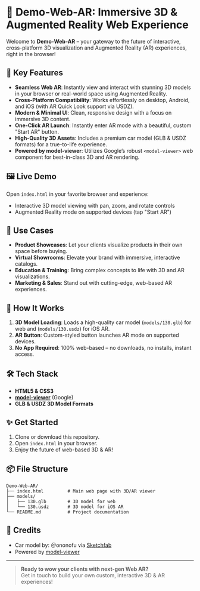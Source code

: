 # 🚀 Demo-Web-AR: Immersive 3D & Augmented Reality Web Experience

Welcome to **Demo-Web-AR** – your gateway to the future of interactive, cross-platform 3D visualization and Augmented Reality (AR) experiences, right in the browser!

## 🌟 Key Features

- **Seamless Web AR**: Instantly view and interact with stunning 3D models in your browser or real-world space using Augmented Reality.
- **Cross-Platform Compatibility**: Works effortlessly on desktop, Android, and iOS (with AR Quick Look support via USDZ).
- **Modern & Minimal UI**: Clean, responsive design with a focus on immersive 3D content.
- **One-Click AR Launch**: Instantly enter AR mode with a beautiful, custom "Start AR" button.
- **High-Quality 3D Assets**: Includes a premium car model (GLB & USDZ formats) for a true-to-life experience.
- **Powered by model-viewer**: Utilizes Google’s robust `<model-viewer>` web component for best-in-class 3D and AR rendering.

## 🖼️ Live Demo

Open `index.html` in your favorite browser and experience:
- Interactive 3D model viewing with pan, zoom, and rotate controls
- Augmented Reality mode on supported devices (tap "Start AR")

## 📱 Use Cases

- **Product Showcases**: Let your clients visualize products in their own space before buying.
- **Virtual Showrooms**: Elevate your brand with immersive, interactive catalogs.
- **Education & Training**: Bring complex concepts to life with 3D and AR visualizations.
- **Marketing & Sales**: Stand out with cutting-edge, web-based AR experiences.

## 🚀 How It Works

1. **3D Model Loading**: Loads a high-quality car model (`models/130.glb`) for web and (`models/130.usdz`) for iOS AR.
2. **AR Button**: Custom-styled button launches AR mode on supported devices.
3. **No App Required**: 100% web-based – no downloads, no installs, instant access.

## 🛠️ Tech Stack

- **HTML5 & CSS3**
- **[model-viewer](https://modelviewer.dev/)** (Google)
- **GLB & USDZ 3D Model Formats**

## ✨ Get Started

1. Clone or download this repository.
2. Open `index.html` in your browser.
3. Enjoy the future of web-based 3D & AR!

## 📦 File Structure

```
Demo-Web-AR/
├── index.html         # Main web page with 3D/AR viewer
├── models/
│   ├── 130.glb        # 3D model for web
│   └── 130.usdz       # 3D model for iOS AR
└── README.md          # Project documentation
```

## 🙌 Credits

- Car model by: ＠ononofu via [Sketchfab](https://sketchfab.com/3d-models/130-d9485f5360224e9dbaafd24b2eec0f1a)
- Powered by [model-viewer](https://modelviewer.dev/)

---

> **Ready to wow your clients with next-gen Web AR?**<br>
> Get in touch to build your own custom, interactive 3D & AR experiences!


